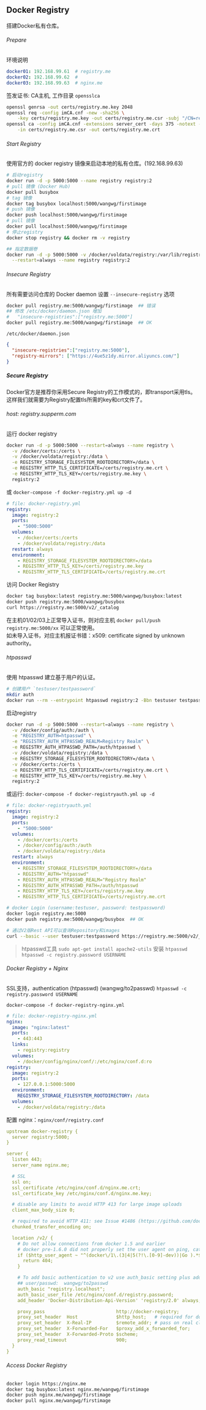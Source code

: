 ## Docker Registry
搭建Docker私有仓库。

###### Prepare
环境说明
```yaml
docker01: 192.168.99.61  # registry.me
docker02: 192.168.99.62  # 
docker03: 192.168.99.63  # nginx.me  
```

签发证书: CA主机, 工作目录 `opensslca`  
```bash
openssl genrsa -out certs/registry.me.key 2048
openssl req -config imCA.cnf -new -sha256 \
    -key certs/registry.me.key -out certs/registry.me.csr -subj "/CN=registry.me"
openssl ca -config imCA.cnf -extensions server_cert -days 375 -notext -md sha256 \
    -in certs/registry.me.csr -out certs/registry.me.crt
```

###### Start Registry
使用官方的 docker registry 镜像来启动本地的私有仓库。(192.168.99.63) 
```bash
# 启动registry  
docker run -d -p 5000:5000 --name registry registry:2
# pull 镜像 (Docker Hub)  
docker pull busybox
# tag 镜像
docker tag busybox localhost:5000/wangwg/firstimage
# push 镜像
docker push localhost:5000/wangwg/firstimage
# pull 镜像
docker pull localhost:5000/wangwg/firstimage
# 停止registry
docker stop registry && docker rm -v registry

## 指定数据卷
docker run -d -p 5000:5000 -v /docker/voldata/registry:/var/lib/registry \
  --restart=always --name registry registry:2
```

###### Insecure Registry
所有需要访问仓库的 Docker daemon 设置 `--insecure-registry` 选项
```bash
docker pull registry.me:5000/wangwg/firstimage  ## 错误   
## 修改 /etc/docker/daemon.json 增加
#   "insecure-registries":["registry.me:5000"]  
docker pull registry.me:5000/wangwg/firstimage  ## OK  
```

`/etc/docker/daemon.json`
```json
{
  "insecure-registries":["registry.me:5000"],
  "registry-mirrors": ["https://4ue5z1dy.mirror.aliyuncs.com/"]
}
```


##### Secure Registry
Docker官方是推荐你采用Secure Registry的工作模式的，即transport采用tls。这样我们就需要为Registry配置tls所需的key和crt文件了。

###### host: registry.supperm.com
运行 docker registry
```bash
docker run -d -p 5000:5000 --restart=always --name registry \
  -v /docker/certs:/certs \
  -v /docker/voldata/registry:/data \
  -e REGISTRY_STORAGE_FILESYSTEM_ROOTDIRECTORY=/data \
  -e REGISTRY_HTTP_TLS_CERTIFICATE=/certs/registry.me.crt \
  -e REGISTRY_HTTP_TLS_KEY=/certs/registry.me.key \
  registry:2
```
或 `docker-compose -f docker-registry.yml up -d`
```yaml
# file: docker-registry.yml
registry:
  image: registry:2
  ports:
    - "5000:5000"
  volumes:
    - /docker/certs:/certs
    - /docker/voldata/registry:/data
  restart: always
  environment:
    - REGISTRY_STORAGE_FILESYSTEM_ROOTDIRECTORY=/data
    - REGISTRY_HTTP_TLS_KEY=/certs/registry.me.key
    - REGISTRY_HTTP_TLS_CERTIFICATE=/certs/registry.me.crt
```

访问 Docker Registry
```bash
docker tag busybox:latest registry.me:5000/wangwg/busybox:latest
docker push registry.me:5000/wangwg/busybox
curl https://registry.me:5000/v2/_catalog
```
在主机01/02/03上正常导入证书，则对应主机 `docker pull/push registry.me:5000/xx` 可以正常使用。  
如未导入证书，对应主机报证书错：x509: certificate signed by unknown authority。  

###### htpasswd
使用 htpasswd 建立基于用户的认证。
```bash
# 创建用户 `testuser/testpassword`  
mkdir auth
docker run --rm --entrypoint htpasswd registry:2 -Bbn testuser testpassword > auth/htpasswd
```

启动registry
```bash
docker run -d -p 5000:5000 --restart=always --name registry \
  -v /docker/config/auth:/auth \
  -e "REGISTRY_AUTH=htpasswd" \
  -e "REGISTRY_AUTH_HTPASSWD_REALM=Registry Realm" \
  -e REGISTRY_AUTH_HTPASSWD_PATH=/auth/htpasswd \
  -v /docker/voldata/registry:/data \
  -e REGISTRY_STORAGE_FILESYSTEM_ROOTDIRECTORY=/data \
  -v /docker/certs:/certs \
  -e REGISTRY_HTTP_TLS_CERTIFICATE=/certs/registry.me.crt \
  -e REGISTRY_HTTP_TLS_KEY=/certs/registry.me.key \
  registry:2
```
或运行: `docker-compose -f docker-registryauth.yml up -d`
```yaml
# file: docker-registryauth.yml
registry:
  image: registry:2
  ports:
    - "5000:5000"
  volumes:
    - /docker/certs:/certs
    - /docker/config/auth:/auth
    - /docker/voldata/registry:/data
  restart: always
  environment:
    - REGISTRY_STORAGE_FILESYSTEM_ROOTDIRECTORY=/data
    - REGISTRY_AUTH="htpasswd"
    - REGISTRY_AUTH_HTPASSWD_REALM="Registry Realm"
    - REGISTRY_AUTH_HTPASSWD_PATH=/auth/htpasswd
    - REGISTRY_HTTP_TLS_KEY=/certs/registry.me.key
    - REGISTRY_HTTP_TLS_CERTIFICATE=/certs/registry.me.crt
```

```bash
# docker Login (username:testuser, password: testpassword)
docker login registry.me:5000
docker push registry.me:5000/wangwg/busybox  ## OK

# 通过V2版Rest API可以查询Repository和images  
curl --basic --user testuser:testpassword https://registry.me:5000/v2/_catalog
```

> htpasswd工具
>`sudo apt-get install apache2-utils` 安装 `htpasswd`  
>`htpasswd -c registry.password USERNAME`  


###### Docker Registry + Nginx
SSL支持，authentication (htpasswd)  (wangwg/to2passwd)
`htpasswd -c registry.password USERNAME`  

`docker-compose -f docker-registry-nginx.yml`
```yaml
# file: docker-registry-nginx.yml
nginx:
  image: "nginx:latest"
  ports:
    - 443:443
  links:
    - registry:registry
  volumes:
    - /docker/config/nginx/conf/:/etc/nginx/conf.d:ro
registry:
  image: registry:2
  ports:
    - 127.0.0.1:5000:5000
  environment:
    REGISTRY_STORAGE_FILESYSTEM_ROOTDIRECTORY: /data
  volumes:
    - /docker/voldata/registry:/data
```

配置 nginx：`nginx/conf/registry.conf` 
```yaml
upstream docker-registry {
  server registry:5000;
}

server {
  listen 443;
  server_name nginx.me;

  # SSL
  ssl on;
  ssl_certificate /etc/nginx/conf.d/nginx.me.crt;
  ssl_certificate_key /etc/nginx/conf.d/nginx.me.key;

  # disable any limits to avoid HTTP 413 for large image uploads
  client_max_body_size 0;

  # required to avoid HTTP 411: see Issue #1486 (https://github.com/docker/docker/issues/1486)
  chunked_transfer_encoding on;

  location /v2/ {
    # Do not allow connections from docker 1.5 and earlier
    # docker pre-1.6.0 did not properly set the user agent on ping, catch "Go *" user agents
    if ($http_user_agent ~ "^(docker\/1\.(3|4|5(?!\.[0-9]-dev))|Go ).*$" ) {
      return 404;
    }

    # To add basic authentication to v2 use auth_basic setting plus add_header
    ## user/passwd:  wangwg/to2passwd
    auth_basic "registry.localhost";
    auth_basic_user_file /etc/nginx/conf.d/registry.password;
    add_header 'Docker-Distribution-Api-Version' 'registry/2.0' always;

    proxy_pass                          http://docker-registry;
    proxy_set_header  Host              $http_host;   # required for docker client's sake
    proxy_set_header  X-Real-IP         $remote_addr; # pass on real client's IP
    proxy_set_header  X-Forwarded-For   $proxy_add_x_forwarded_for;
    proxy_set_header  X-Forwarded-Proto $scheme;
    proxy_read_timeout                  900;
  }
}
```

###### Access Docker Registry
```bash
docker login https://nginx.me
docker tag busybox:latest nginx.me/wangwg/firstimage
docker push nginx.me/wangwg/firstimage
docker pull nginx.me/wangwg/firstimage
```